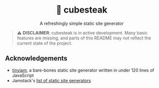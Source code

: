 <div align="center">

# 🥩 cubesteak

A refreshingly simple static site generator

</div>

> ⚠️ **DISCLAIMER**: cubesteak is in active development. Many basic features are missing, and parts of this README may not reflect the current state of the project.

## Acknowledgements

- [tinyjam](https://github.com/mourner/tinyjam), a bare-bones static site generator written in under 120 lines of JavaScript
- Jamstack's [list of static site generators](https://jamstack.org/generators/)